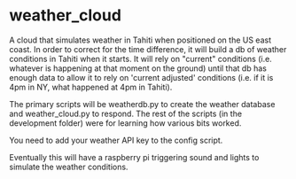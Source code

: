 # weather_cloud
A cloud that simulates weather in Tahiti when positioned on the US east coast.  In order to correct for the time difference, it will build a db of weather conditions in Tahiti when it starts.  It will rely on "current" conditions (i.e. whatever is happening at that moment on the ground) until that db has enough data to allow it to rely on 'current adjusted' conditions (i.e. if it is 4pm in NY, what happened at 4pm in Tahiti).

The primary scripts will be weatherdb.py to create the weather database and weather_cloud.py to respond. The rest of the scripts (in the development folder) were for learning how various bits worked.  

You need to add your weather API key to the config script.

Eventually this will have a raspberry pi triggering sound and lights to simulate the weather conditions.


